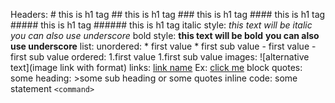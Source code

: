Headers:
       #      this is h1 tag
       ##     this is h1 tag
       ###    this is h1 tag
       ####   this is h1 tag
       #####  this is h1 tag
       ###### this is h1 tag
italic style:
              *this text will be italic*
              _you can also use underscore_
bold style:
             **this text will be bold** 
             __you can also use underscore__
list:
     unordered:
              * first value
              	* first sub value
              - first value
              	- first sub value
     ordered:
              1.first value
              	1.first sub value
images:
      ![alternative text](image link with format)
links:
	[link name](link)
        Ex:
           [click me](www.google.com)
block quotes:
	some heading:
		>some sub heading or some quotes
inline code:
	some statement `<command>` 
	 
           